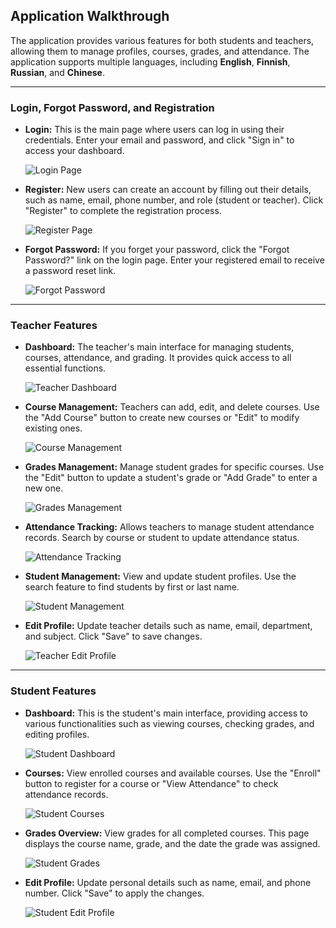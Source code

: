 ## Application Walkthrough

The application provides various features for both students and teachers, allowing them to manage profiles, courses, grades, and attendance. The application supports multiple languages, including **English**, **Finnish**, **Russian**, and **Chinese**.

---

### Login, Forgot Password, and Registration
- **Login:** This is the main page where users can log in using their credentials. Enter your email and password, and click "Sign in" to access your dashboard.


  ![Login Page](../../images/app-images/1.loginpage.png "login")


- **Register:** New users can create an account by filling out their details, such as name, email, phone number, and role (student or teacher). Click "Register" to complete the registration process.


  ![Register Page](../../images/app-images/2.register.png "register")


- **Forgot Password:** If you forget your password, click the "Forgot Password?" link on the login page. Enter your registered email to receive a password reset link.


  ![Forgot Password](../../images/app-images/3.forgot-password.png "forgot_password")


---


### Teacher Features
- **Dashboard:** The teacher's main interface for managing students, courses, attendance, and grading. It provides quick access to all essential functions.


  ![Teacher Dashboard](../../images/app-images/4.teacher-homepage.png "teacher_dashboard")


- **Course Management:** Teachers can add, edit, and delete courses. Use the "Add Course" button to create new courses or "Edit" to modify existing ones.


  ![Course Management](../../images/app-images/5.teacher-courses.png "teacher_courses")


- **Grades Management:** Manage student grades for specific courses. Use the "Edit" button to update a student's grade or "Add Grade" to enter a new one.


  ![Grades Management](../../images/app-images/6.teacher-grades.png "teacher_grades")


- **Attendance Tracking:** Allows teachers to manage student attendance records. Search by course or student to update attendance status.


  ![Attendance Tracking](../../images/app-images/7.teacher-attendance.png "teacher_attendance")


- **Student Management:** View and update student profiles. Use the search feature to find students by first or last name.


  ![Student Management](../../images/app-images/8.teacher-update-student.png "teacher_student_management")


- **Edit Profile:** Update teacher details such as name, email, department, and subject. Click "Save" to save changes.


  ![Teacher Edit Profile](../../images/app-images/9.teacher-editprofile.png "teacher_edit_profile")


---


### Student Features
- **Dashboard:** This is the student's main interface, providing access to various functionalities such as viewing courses, checking grades, and editing profiles.


  ![Student Dashboard](../../images/app-images/10.student-homepage.png "student_dashboard")


- **Courses:** View enrolled courses and available courses. Use the "Enroll" button to register for a course or "View Attendance" to check attendance records.


  ![Student Courses](../../images/app-images/11.student-courses.png "student_courses")


- **Grades Overview:** View grades for all completed courses. This page displays the course name, grade, and the date the grade was assigned.


  ![Student Grades](../../images/app-images/12.student-grades.png "student_grades")


- **Edit Profile:** Update personal details such as name, email, and phone number. Click "Save" to apply the changes.


  ![Student Edit Profile](../../images/app-images/13.student-editprofile.png "student_edit_profile")
